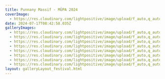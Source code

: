 ```yaml
---
title: Punnany Massif - MÜPA 2024
coverImage:
  - https://res.cloudinary.com/lightpositive/image/upload/f_auto,q_auto/v1732191979/uploads/Punnany%20Massif%20M%C3%9CPA%202024/IMG_9898.jpg
date: 2024-07-17T08:42:58.035Z
galleryImages:
  - https://res.cloudinary.com/lightpositive/image/upload/f_auto,q_auto/v1732191964/uploads/Punnany%20Massif%20M%C3%9CPA%202024/IMG_9878.jpg
  - https://res.cloudinary.com/lightpositive/image/upload/f_auto,q_auto/v1719780022/uploads/Punnany%20Massif%20M%C3%9CPA%202024/IMG_9915.jpg
  - https://res.cloudinary.com/lightpositive/image/upload/f_auto,q_auto/v1719780021/uploads/Punnany%20Massif%20M%C3%9CPA%202024/IMG_9862.jpg
  - https://res.cloudinary.com/lightpositive/image/upload/f_auto,q_auto/v1719780018/uploads/Punnany%20Massif%20M%C3%9CPA%202024/IMG_9907.jpg
  - https://res.cloudinary.com/lightpositive/image/upload/f_auto,q_auto/v1719780014/uploads/Punnany%20Massif%20M%C3%9CPA%202024/IMG_9912.jpg
  - https://res.cloudinary.com/lightpositive/image/upload/f_auto,q_auto/v1732191979/uploads/Punnany%20Massif%20M%C3%9CPA%202024/IMG_9898.jpg
  - https://res.cloudinary.com/lightpositive/image/upload/f_auto,q_auto/v1719780007/uploads/Punnany%20Massif%20M%C3%9CPA%202024/IMG_9909.jpg
  - https://res.cloudinary.com/lightpositive/image/upload/f_auto,q_auto/v1719780019/uploads/Punnany%20Massif%20M%C3%9CPA%202024/IMG_9885.jpg
layout: galleryLayout_festival.html
---
```

